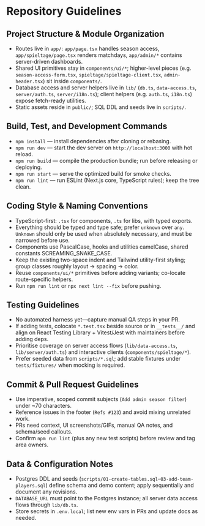 # Repository Guidelines

## Project Structure & Module Organization

- Routes live in `app/`: `app/page.tsx` handles season access, `app/spieltage/page.tsx` renders matchdays, `app/admin/*` contains server-driven dashboards.
- Shared UI primitives stay in `components/ui/*`; higher-level pieces (e.g. `season-access-form.tsx`, `spieltage/spieltage-client.tsx`, `admin-header.tsx`) sit inside `components/`.
- Database access and server helpers live in `lib/` (`db.ts`, `data-access.ts`, `server/auth.ts`, `server/i18n.ts`); client helpers (e.g. `auth.ts`, `i18n.ts`) expose fetch-ready utilities.
- Static assets reside in `public/`; SQL DDL and seeds live in `scripts/`.

## Build, Test, and Development Commands

- `npm install` — install dependencies after cloning or rebasing.
- `npm run dev` — start the dev server on `http://localhost:3000` with hot reload.
- `npm run build` — compile the production bundle; run before releasing or deploying.
- `npm run start` — serve the optimized build for smoke checks.
- `npm run lint` — run ESLint (Next.js core, TypeScript rules); keep the tree clean.

## Coding Style & Naming Conventions

- TypeScript-first: `.tsx` for components, `.ts` for libs, with typed exports.
- Everything should be typed and type safe; prefer `unknown` over `any`. `Unknown` should only be used when absolutely necessary, and must be narrowed before use.
- Components use PascalCase, hooks and utilities camelCase, shared constants SCREAMING_SNAKE_CASE.
- Keep the existing two-space indent and Tailwind utility-first styling; group classes roughly layout → spacing → color.
- Reuse `components/ui/*` primitives before adding variants; co-locate route-specific helpers.
- Run `npm run lint` or `npx next lint --fix` before pushing.

## Testing Guidelines

- No automated harness yet—capture manual QA steps in your PR.
- If adding tests, colocate `*.test.tsx` beside source or in `__tests__/` and align on React Testing Library + Vitest/Jest with maintainers before adding deps.
- Prioritise coverage on server access flows (`lib/data-access.ts`, `lib/server/auth.ts`) and interactive clients (`components/spieltage/*`).
- Prefer seeded data from `scripts/*.sql`; add stable fixtures under `tests/fixtures/` when mocking is required.

## Commit & Pull Request Guidelines

- Use imperative, scoped commit subjects (`Add admin season filter`) under ~70 characters.
- Reference issues in the footer (`Refs #123`) and avoid mixing unrelated work.
- PRs need context, UI screenshots/GIFs, manual QA notes, and schema/seed callouts.
- Confirm `npm run lint` (plus any new test scripts) before review and tag area owners.

## Data & Configuration Notes

- Postgres DDL and seeds (`scripts/01-create-tables.sql`–`03-add-team-players.sql`) define schema and demo content; apply sequentially and document any revisions.
- `DATABASE_URL` must point to the Postgres instance; all server data access flows through `lib/db.ts`.
- Store secrets in `.env.local`; list new env vars in PRs and update docs as needed.
